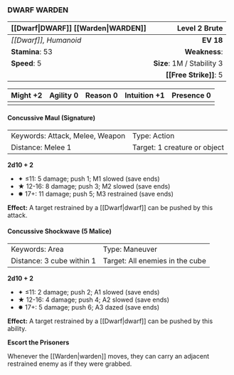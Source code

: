 ### DWARF WARDEN

| [[Dwarf\|DWARF]] [[Warden\|WARDEN]] |          **Level 2 Brute** |
| :---------------------------------- | -------------------------: |
| *[[Dwarf]], Humanoid*               |                  **EV 18** |
| **Stamina**: 53                     |              **Weakness**: |
| **Speed**: 5                        | **Size**: 1M / Stability 3 |
|                                     |     **[[Free Strike]]**: 5 |

| **Might** +2 | **Agility** 0 | **Reason** 0 | **Intuition** +1 | **Presence** 0 |
| ------------ | ------------- | ------------ | ---------------- | -------------- |
|              |               |              |                  |                |

#### Concussive Maul (Signature)

|                                 |                              |
| :------------------------------ | :--------------------------- |
| Keywords: Attack, Melee, Weapon | Type: Action                 |
| Distance: Melee 1               | Target: 1 creature or object |

**2d10 + 2**

- ✦ ≤11: 5 damage; push 1; M1 slowed (save ends)
- ★ 12-16: 8 damage; push 3; M2 slowed (save ends)
- ✸ 17+: 11 damage; push 5; M3 restrained (save ends)

**Effect:** A target restrained by a [[Dwarf|dwarf]] can be pushed by this attack.

#### Concussive Shockwave (5 Malice)

|                           |                                 |
| :------------------------ | :------------------------------ |
| Keywords: Area            | Type: Maneuver                  |
| Distance: 3 cube within 1 | Target: All enemies in the cube |

**2d10 + 2**

- ✦ ≤11: 2 damage; push 2; A1 slowed (save ends)
- ★ 12-16: 4 damage; push 4; A2 slowed (save ends)
- ✸ 17+: 5 damage; push 6; A3 dazed (save ends)

**Effect:** A target restrained by a [[Dwarf|dwarf]] can be pushed by this ability.

**Escort the Prisoners**

Whenever the [[Warden|warden]] moves, they can carry an adjacent restrained enemy as if they were grabbed.
